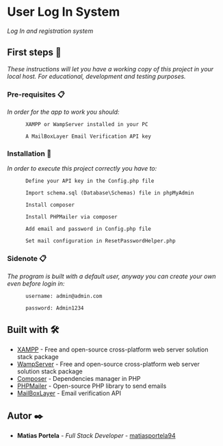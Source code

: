 # User Log In System

_Log In and registration system_

## First steps 🚀

_These instructions will let you have a working copy of this project in your local host. For educational, development and testing purposes._

### Pre-requisites 📋

_In order for the app to work you should:_


```
      XAMPP or WampServer installed in your PC
```
```
      A MailBoxLayer Email Verification API key
```

### Installation 🔧

_In order to execute this project correctly you have to:_

```
      Define your API key in the Config.php file
```

```
      Import schema.sql (Database\Schemas) file in phpMyAdmin
```

```
      Install composer
```

```
      Install PHPMailer via composer
```
```
      Add email and password in Config.php file
```

```
      Set mail configuration in ResetPasswordHelper.php 
```

### Sidenote 📋

_The program is built with a default user, anyway you can create your own even before login in:_


```
      username: admin@admin.com
```

```
      password: Admin1234
```

## Built with 🛠️

* [XAMPP](https://www.apachefriends.org/es/index.html) - Free and open-source cross-platform web server solution stack package
* [WampServer](https://www.wampserver.com/en/) - Free and open-source cross-platform web server solution stack package
* [Composer](https://getcomposer.org/) - Dependencies manager in PHP
* [PHPMailer](https://github.com/PHPMailer/PHPMailer) - Open-source PHP library to send emails
* [MailBoxLayer](https://mailboxlayer.com/) - Email verification API
## Autor ✒️

* **Matias Portela** - *Full Stack Developer* - [matiasportela94](https://github.com/matiasportela94)

